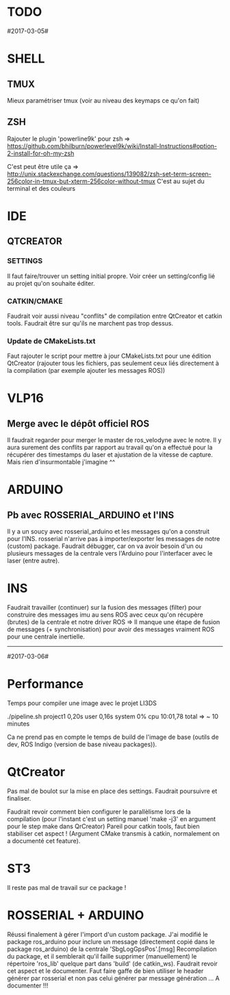 # TODO

#2017-03-05#

# SHELL

## TMUX
Mieux paramétriser tmux (voir au niveau des keymaps ce qu'on fait)

## ZSH
Rajouter le plugin 'powerline9k' pour zsh
=> https://github.com/bhilburn/powerlevel9k/wiki/Install-Instructions#option-2-install-for-oh-my-zsh

C'est peut être utile ça => http://unix.stackexchange.com/questions/139082/zsh-set-term-screen-256color-in-tmux-but-xterm-256color-without-tmux
C'est au sujet du terminal et des couleurs

# IDE

## QTCREATOR

### SETTINGS
Il faut faire/trouver un setting initial propre. 
Voir créer un setting/config lié au projet qu'on souhaite éditer.

### CATKIN/CMAKE

Faudrait voir aussi niveau "conflits" de compilation entre QtCreator et catkin tools. 
Faudrait être sur qu'ils ne marchent pas trop dessus.

### Update de CMakeLists.txt

Faut rajouter le script pour mettre à jour CMakeLists.txt pour une édition QtCreator (rajouter tous les fichiers, pas seulement ceux liés directement à la compilation (par exemple ajouter les messages ROS))

# VLP16

## Merge avec le dépôt officiel ROS
Il faudrait regarder pour merger le master de ros_velodyne avec le notre. 
Il y aura surement des conflits par rapport au travail qu'on a effectué pour la récupérer des timestamps du laser et ajustation de la vitesse de capture. Mais rien d'insurmontable j'imagine ^^

# ARDUINO

## Pb avec ROSSERIAL_ARDUINO et l'INS

Il y a un soucy avec rosserial_arduino et les messages qu'on a construit pour l'INS. rosserial n'arrive pas à importer/exporter les messages de notre (custom) package. 
Faudrait débugger, car on va avoir besoin d'un ou plusieurs messages de la centrale vers l'Arduino pour l'interfacer avec le laser (entre autre).

# INS

Faudrait travailler (continuer) sur la fusion des messages (filter) pour construire des messages imu au sens ROS avec ceux qu'on récupère (brutes) de la centrale et notre driver ROS => Il manque une étape de fusion de messages (+ synchronisation) pour avoir des messages vraiment ROS pour une centrale inertielle.

-------------------------------

#2017-03-06#

# Performance

Temps pour compiler une image avec le projet LI3DS

./pipeline.sh project1  0,20s user 0,16s system 0% cpu 10:01,78 total
=> ~ 10 minutes

Ca ne prend pas en compte le temps de build de l'image de base (outils de dev, ROS Indigo (version de base niveau packages)).

# QtCreator
Pas mal de boulot sur la mise en place des settings.
Faudrait poursuivre et finaliser.

Faudrait revoir comment bien configurer le parallèlisme lors de la compilation (pour l'instant c'est un setting manuel 'make -j3' en argument pour le step make dans QrCreator)
Pareil pour catkin tools, faut bien stabiliser cet aspect ! (Argument CMake transmis à catkin, normalement on a documenté cet feature).

# ST3
Il reste pas mal de travail sur ce package !

# ROSSERIAL + ARDUINO

Réussi finalement à gérer l'import d'un custom package.
J'ai modifié le package ros_arduino pour inclure un message (directement copié dans le package ros_arduino) de la centrale 'SbgLogGpsPos'.[msg]
Recompilation du package, et il semblerait qu'il faille supprimer (manuellement) le répertoire 'ros_lib' quelque part dans 'build' (de catkin_ws).
Faudrait revoir cet aspect et le documenter.
Faut faire gaffe de bien utiliser le header générer par rosserial et non pas celui générer par message génération ... A documenter !!!
